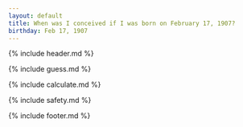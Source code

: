 ```yaml
---
layout: default
title: When was I conceived if I was born on February 17, 1907?
birthday: Feb 17, 1907
---
```


{% include header.md %}

{% include guess.md %}

{% include calculate.md %}

{% include safety.md %}

{% include footer.md %}




